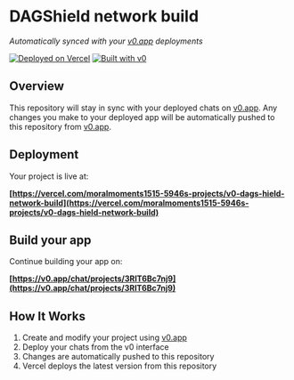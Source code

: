 # DAGShield network build

*Automatically synced with your [v0.app](https://v0.app) deployments*

[![Deployed on Vercel](https://img.shields.io/badge/Deployed%20on-Vercel-black?style=for-the-badge&logo=vercel)](https://vercel.com/moralmoments1515-5946s-projects/v0-dags-hield-network-build)
[![Built with v0](https://img.shields.io/badge/Built%20with-v0.app-black?style=for-the-badge)](https://v0.app/chat/projects/3RIT6Bc7nj9)

## Overview

This repository will stay in sync with your deployed chats on [v0.app](https://v0.app).
Any changes you make to your deployed app will be automatically pushed to this repository from [v0.app](https://v0.app).

## Deployment

Your project is live at:

**[https://vercel.com/moralmoments1515-5946s-projects/v0-dags-hield-network-build](https://vercel.com/moralmoments1515-5946s-projects/v0-dags-hield-network-build)**

## Build your app

Continue building your app on:

**[https://v0.app/chat/projects/3RIT6Bc7nj9](https://v0.app/chat/projects/3RIT6Bc7nj9)**

## How It Works

1. Create and modify your project using [v0.app](https://v0.app)
2. Deploy your chats from the v0 interface
3. Changes are automatically pushed to this repository
4. Vercel deploys the latest version from this repository
